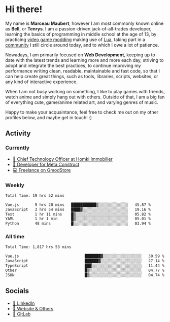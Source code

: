 # Hi there!

My name is **Marceau Maubert**, however I am most commonly known online as **Bell**, or **Tenrys**. I am a passion-driven jack-of-all-trades developer, learning the basics of programming in middle school at the age of 13, by practicing [video game modding](https://garrysmod.com) making use of [Lua](https://lua.org), taking part in a [community](https://metastruct.net) I still circle around today, and to which I owe a lot of patience.

Nowadays, I am primarily focused on **Web Development**, keeping up to date with the latest trends and learning more and more each day, striving to adopt  and integrate the best practices, to continue improving my performance writing clean, readable, maintainable and fast code, so that I can help create great things, such as tools, libraries, scripts, websites, or any kind of interactive experience.

When I am not busy working on something, I like to play games with friends, watch anime and simply hang out with others. Outside of that, I am a big fan of everything cute, game/anime related art, and varying genres of music.

Happy to make your acquaintance, feel free to check me out on my other profiles below, and maybe get in touch! :)

## Activity

### Currently

- [🏢 Chief Technology Officer at Homki Immobilier](https://homki-immobilier.com)
- [🎈 Developer for Meta Construct](https://metastruct.net)
- [💻 Freelance on GmodStore](https://www.gmodstore.com/users/Tenrys)

### Weekly
<!--START_SECTION:wakaWeekly-->

```txt
Total Time: 19 hrs 52 mins

Vue.js       9 hrs 20 mins   ███████████▒░░░░░░░░░░░░░   45.87 %
JavaScript   3 hrs 54 mins   ████▓░░░░░░░░░░░░░░░░░░░░   19.16 %
Text         1 hr 11 mins    █▒░░░░░░░░░░░░░░░░░░░░░░░   05.82 %
YAML         1 hr 1 min      █▒░░░░░░░░░░░░░░░░░░░░░░░   05.01 %
Python       48 mins         █░░░░░░░░░░░░░░░░░░░░░░░░   03.94 %
```

<!--END_SECTION:wakaWeekly-->

### All time
<!--START_SECTION:wakaTotal-->

```txt
Total Time: 1,817 hrs 53 mins

Vue.js                             ███████▓░░░░░░░░░░░░░░░░░   30.59 %
JavaScript                         ██████▓░░░░░░░░░░░░░░░░░░   27.14 %
TypeScript                         ███░░░░░░░░░░░░░░░░░░░░░░   11.44 %
Other                              █▒░░░░░░░░░░░░░░░░░░░░░░░   04.77 %
JSON                               █▒░░░░░░░░░░░░░░░░░░░░░░░   04.74 %
```

<!--END_SECTION:wakaTotal-->

## Socials

- [👔 LinkedIn](https://www.linkedin.com/in/marceau-maubert)
- [🔗 Website & Others](https://bell.moe)
- [🦊 GitLab](https://gitlab.com/Tenrys)
